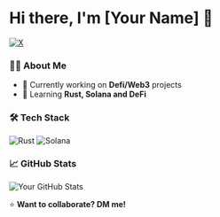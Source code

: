# Hi there, I'm [Your Name] 👋

[![X]([https://img.shields.io/badge/-Twitter-1DA1F2?style=flat&logo=twitter&logoColor=white)](https://twitter.com/yourhandle](https://x.com/TrumanDebank))

### 👨‍💻 About Me
- 🔭 Currently working on **Defi/Web3** projects
- 🌱 Learning **Rust, Solana and DeFi**


### 🛠 Tech Stack
![Rust](https://img.shields.io/badge/-Rust-000000?style=flat&logo=rust)
![Solana](https://img.shields.io/badge/-Solana-14F195?style=flat&logo=solana&logoColor=white)

### 📈 GitHub Stats
![Your GitHub Stats](https://github-readme-stats.vercel.app/api?username=yourusername&show_icons=true&theme=radical)


⭐ **Want to collaborate? DM me!**
